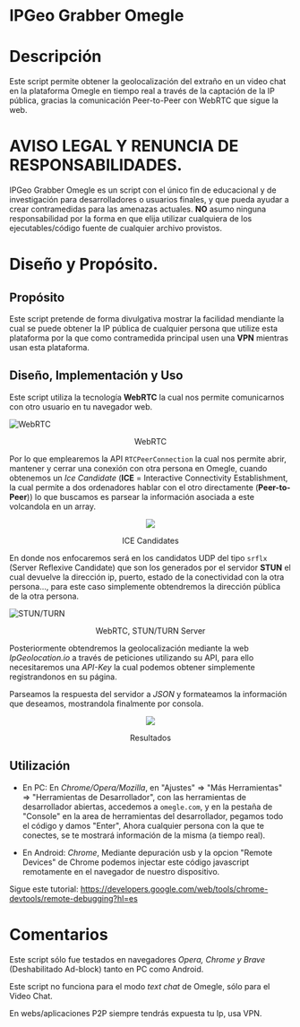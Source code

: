 # IPGeo Grabber Omegle

# Descripción
Este script permite obtener la geolocalización del extraño en un video chat en la plataforma Omegle en tiempo real a través de la captación de la IP pública, gracias la comunicación Peer-to-Peer con WebRTC que sigue la web.


# **AVISO LEGAL Y RENUNCIA DE RESPONSABILIDADES**.
IPGeo Grabber Omegle es un script con el único fin de educacional y de  investigación para desarrolladores o usuarios finales, y que pueda ayudar a crear contramedidas para las amenazas actuales.
**NO** asumo ninguna responsabilidad por la forma en que elija utilizar cualquiera de los ejecutables/código fuente de cualquier archivo provistos.

# Diseño y Propósito.

## Propósito

Este script pretende de forma divulgativa mostrar la facilidad mendiante la cual se puede obtener la IP pública de cualquier persona que utilize esta plataforma por la que como contramedida principal usen una **VPN** mientras usan esta plataforma.

## Diseño, Implementación y Uso

Este script utiliza la tecnología **WebRTC** la cual nos permite comunicarnos con otro usuario en tu navegador web.

![WebRTC](https://elandroidelibre.elespanol.com/wp-content/uploads/2015/06/webrtc-2.png)
<p align="center">WebRTC</p>

Por lo que emplearemos la API ```RTCPeerConnection``` la cual nos permite abrir, mantener y cerrar una conexión con otra persona en Omegle, cuando obtenemos un *Ice Candidate* (**ICE** = Interactive Connectivity Establishment, la cual permite a dos ordenadores hablar con el otro directamente (**Peer-to-Peer**)) lo que buscamos es parsear la información asociada a este  volcandola en un array.

<p align="center"><img src = "https://i.ibb.co/2nXHdv2/descarga.png"></p>
<p align="center">ICE Candidates</p>

En donde nos enfocaremos será en los candidatos UDP del tipo ```srflx``` (Server Reflexive Candidate) que son los generados por el servidor **STUN** el cual devuelve la dirección ip, puerto, estado de la conectividad con la otra persona..., para este caso simplemente obtendremos la dirección pública de la otra persona.

![STUN/TURN](https://blog.ivrpowers.com/postimages/technologies/ivrpowers-turn-stun-screen.005.jpeg)
<p align="center">WebRTC, STUN/TURN Server</p>

Posteriormente obtendremos la geolocalización mediante la web *IpGeolocation.io* a través de peticiones utilizando su API, para ello necesitaremos una *API-Key* la cual podemos obtener simplemente registrandonos en su página.

Parseamos la respuesta del servidor a *JSON* y formateamos la información que deseamos, mostrandola finalmente por consola.

<p align="center"><img src = "https://i.ibb.co/k23rRdt/descarga-1.png"></p>
<p align="center">Resultados</p>

## Utilización

* En PC: En *Chrome/Opera/Mozilla*, en "Ajustes" => "Más Herramientas" => "Herramientas de Desarrollador", con las herramientas de desarrollador abiertas, accedemos a ```omegle.com```, y en la pestaña de "Console" en la area de herramientas del desarrollador, pegamos todo el código y damos "Enter", Ahora cualquier persona con la que te conectes, se te mostrará información de la misma (a tiempo real).

* En Android: *Chrome*, Mediante depuración usb y la opcion "Remote Devices" de Chrome podemos injectar este código javascript remotamente en el navegador de nuestro dispositivo.

Sigue este tutorial: https://developers.google.com/web/tools/chrome-devtools/remote-debugging?hl=es

# Comentarios

Este script sólo fue testados en navegadores *Opera, Chrome y Brave* (Deshabilitado Ad-block) tanto en PC como Android.

Este script no funciona para el modo *text chat* de Omegle, sólo para el Video Chat.

En webs/aplicaciones P2P siempre tendrás expuesta tu Ip, usa VPN.
